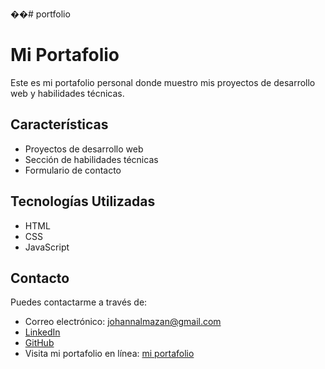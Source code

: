 ��#   p o r t f o l i o 
# Mi Portafolio

Este es mi portafolio personal donde muestro mis proyectos de desarrollo web y habilidades técnicas.

## Características
- Proyectos de desarrollo web
- Sección de habilidades técnicas
- Formulario de contacto

## Tecnologías Utilizadas
- HTML
- CSS
- JavaScript
 
## Contacto
Puedes contactarme a través de:
- Correo electrónico: johannalmazan@gmail.com
- [LinkedIn](https://www.linkedin.com/in/johann-almazan/)
- [GitHub]([https://github.com/tuperfil](https://github.com/gohann23))
- Visita mi portafolio en línea: [mi portafolio](https://gohann23.github.io/portfolio/)

